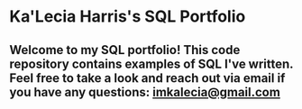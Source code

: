 # Ka'Lecia Harris's SQL Portfolio

## Welcome to my SQL portfolio! This code repository contains examples of SQL I've written. Feel free to take a look and reach out via email if you have any questions: imkalecia@gmail.com
